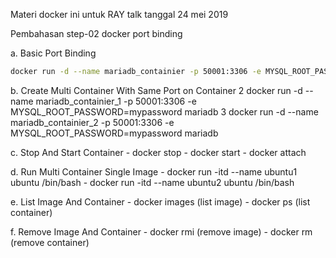 Materi docker ini untuk RAY talk tanggal 24 mei 2019

Pembahasan step-02 docker port binding

a. Basic Port Binding
```bash
docker run -d --name mariadb_containier -p 50001:3306 -e MYSQL_ROOT_PASSWORD=mypassword mariadb
```

b. Create Multi Container With Same Port on Container
	2 docker run -d --name mariadb_containier_1 -p 50001:3306 -e MYSQL_ROOT_PASSWORD=mypassword mariadb
	3 docker run -d --name mariadb_containier_2 -p 50001:3306 -e MYSQL_ROOT_PASSWORD=mypassword mariadb

c. Stop And Start Container
	- docker stop <name container>
	- docker start <name container>
	- docker attach <name container>

d. Run Multi Container Single Image
	- docker run -itd --name ubuntu1 ubuntu /bin/bash
	- docker run -itd --name ubuntu2 ubuntu /bin/bash

e. List Image And Container
	- docker images <name container> (list image)
	- docker ps <name container> (list container)

f. Remove Image And Container
	- docker rmi <name container> (remove image)
	- docker rm <name container> (remove container)
